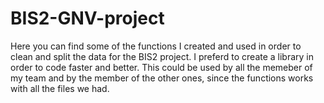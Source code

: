# BIS2-GNV-project
Here you can find some of the functions I created and used in order to clean and split the data for the BIS2 project. I preferd to create a library in order to code faster and better.
This could be used by all the memeber of my team and by the member of the other ones, since the functions works with all the files we had.
